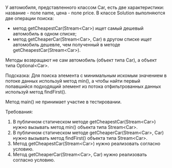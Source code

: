 
У автомобиля, представленного классом Car, есть две характеристики: название - поле name, цена - поле price.
В классе Solution выполняются две операции поиска:
- метод getCheapestCar(Stream&lt;Car&gt;) ищет самый дешевый автомобиль в одном списке;
- метод getCheaperCar(Stream&lt;Car&gt;, Car) в другом списке ищет автомобиль дешевле, чем полученный в методе
getCheapestCar(Stream&lt;Car&gt;).

Методы возвращают не сам автомобиль (объект типа Car), а объект типа Optional&lt;Car&gt;.

Подсказка:
Для поиска элемента с минимальным искомым значением в потоке данных используй метод min(), а чтобы найти первый попавшийся подходящий элемент
из потока отфильтрованных данных используй метод findFirst().

Метод main() не принимает участие в тестировании.


Требования:
1.	В публичном статическом методе getCheapestCar(Stream&lt;Car&gt;) нужно вызывать метод min() объекта типа Stream&lt;Car&gt;.
2.	В публичном статическом методе getCheaperCar(Stream&lt;Car&gt;, Car) нужно вызывать метод findFirst() объекта типа Stream&lt;Car&gt;.
3.	Метод getCheapestCar(Stream&lt;Car&gt;) нужно реализовать согласно условию.
4.	Метод getCheaperCar(Stream&lt;Car&gt;, Car) нужно реализовать согласно условию.


